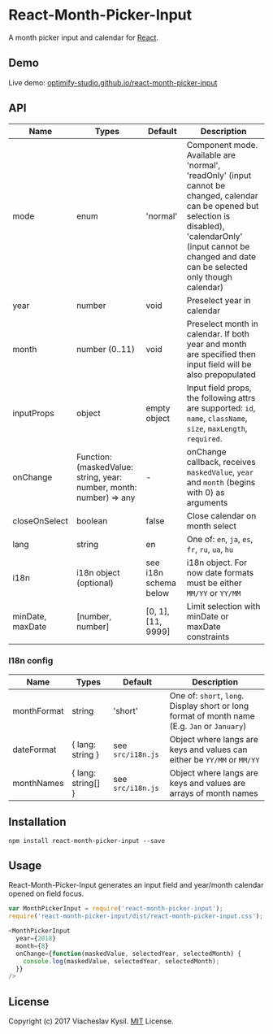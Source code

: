React-Month-Picker-Input
====================

A month picker input and calendar for [React](http://facebook.github.io/react/index.html).

## Demo

Live demo: [optimify-studio.github.io/react-month-picker-input](https://https://optimify-studio.github.io/react-month-picker-input/)

## API

| Name | Types | Default | Description |
|---|---|---|---|
| mode | enum | 'normal' | Component mode. Available are 'normal', 'readOnly' (input cannot be changed, calendar can be opened but selection is disabled), 'calendarOnly' (input cannot be changed and date can be selected only though calendar) |
| year | number | void | Preselect year in calendar |
| month | number (0..11) | void | Preselect month in calendar. If both year and month are specified then input field will be also prepopulated |
| inputProps | object | empty object | Input field props, the following attrs are supported: `id`, `name`, `className`, `size`, `maxLength`, `required`. |
| onChange | Function: (maskedValue: string, year: number, month: number) => any | - | onChange callback, receives `maskedValue`, `year` and `month` (begins with 0) as arguments |
| closeOnSelect | boolean | false | Close calendar on month select |
| lang | string | en | One of: `en`, `ja`, `es`, `fr`, `ru`, `ua`, `hu` |
| i18n | i18n object (optional) | see i18n schema below | i18n object. For now date formats must be either `MM/YY` or `YY/MM` |
| minDate, maxDate | [number, number] | [0, 1], [11, 9999] | Limit selection with minDate or maxDate constraints |

### I18n config

| Name | Types | Default | Description |
|---|---|---|---|
| monthFormat | string | 'short' | One of: `short`, `long`. Display short or long format of month name (E.g. `Jan` or `January`) |
| dateFormat | { lang: string } | see `src/i18n.js` | Object where langs are keys and values can either be `YY/MM` or `MM/YY` |
| monthNames | { lang: string[] } | see `src/i18n.js` | Object where langs are keys and values are arrays of month names |

## Installation

```
npm install react-month-picker-input --save
```

## Usage

React-Month-Picker-Input generates an input field and year/month calendar opened on field focus.

```js
var MonthPickerInput = require('react-month-picker-input');
require('react-month-picker-input/dist/react-month-picker-input.css');

<MonthPickerInput
  year={2018}
  month={8}
  onChange={function(maskedValue, selectedYear, selectedMonth) {
    console.log(maskedValue, selectedYear, selectedMonth);
  }}
/>
```

## License

Copyright (c) 2017 Viacheslav Kysil. [MIT](LICENSE) License.

